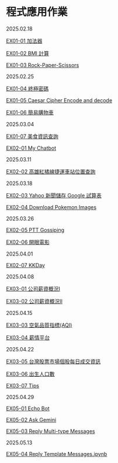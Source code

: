 # 程式應用作業

2025.02.18

[EX01-01 加法器](EX01_01_加法器.ipynb)

[EX01-02 BMI 計算](EX01_02_BMI_計算.ipynb)

[EX01-03 Rock-Paper-Scissors](EX01_03_Rock_Paper_Scissors.ipynb)

2025.02.25

[EX01-04 終極密碼](EX01_04_終極密碼.ipynb)

[EX01-05 Caesar Cipher Encode and decode](EX01_05_Caesar_Cipher_Encode_and_decode.ipynb)

[EX01-06 簡易購物車](EX01_06_簡易購物車.ipynb)

2025.03.04

[EX01-07 美食資訊查詢](EX01_07_美食資訊查詢.ipynb)

[EX02-01 My Chatbot](EX02_01_My_Chatbot.ipynb)

2025.03.11

[EX02-02 高雄紅橘線捷運車站位置查詢](EX02_02_高雄紅橘線捷運車站位置查詢.ipynb)

2025.03.18

[EX02-03 Yahoo 新聞儲存 Google 試算表](EX02_03_Yahoo_新聞儲存_Google_試算表.ipynb)

[EX02-04 Download Pokemon Images](EX02_04_Download_Pokemon_Images.ipynb)

2025.03.26

[EX02-05 PTT Gossiping](EX02_05_PTT_Gossiping.ipynb)

[EX02-06 開眼電影](EX02_06_開眼電影.ipynb)

2025.04.01

[EX02-07 KKDay](EX02_07_KKDay.ipynb)

2025.04.08

[EX03-01 公司薪資概況Ⅰ](EX03_01_公司薪資概況Ⅰ.ipynb)

[EX03-02 公司薪資概況ⅠⅠ](EX03_02_公司薪資概況Ⅱ.ipynb)

2025.04.15

[EX03-03 空氣品質指標(AQI)](EX03_03_空氣品質指標(AQI).ipynb)

[EX03-04 薪情平台](EX03_04_薪情平台.ipynb)

2025.04.22

[EX03-05 台灣股票市場個股每日成交資訊](EX03_05_台灣股票市場個股每日成交資訊.ipynb)

[EX03-06 出生人口數](EX03_06_出生人口數.ipynb)

[EX03-07 Tips](EX03_07_Tips.ipynb)

2025.04.29

[EX05-01 Echo Bot](EX05_01_Echo_Bot.ipynb)

[EX05-02 Ask Gemini](EX05_02_Ask_Gemini.ipynb)

[EX05-03 Reply Multi-type Messages](EX05_03_Reply_Multi_type_Messages.ipynb)

2025.05.13

[EX05-04 Reply Template Messages.ipynb](EX05_04_Reply_Template_Messages.ipynb)
